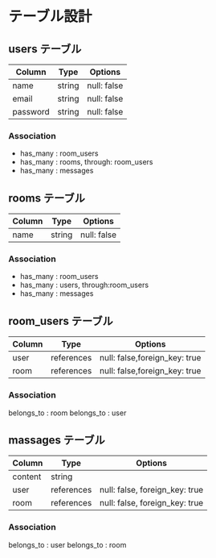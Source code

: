 # テーブル設計

## users テーブル

| Column   | Type   | Options      |
| -------- | ------ | ------------ |
| name     | string | null: false  |
| email    | string | null: false  |
| password | string | null: false  |

### Association

- has_many : room_users
- has_many : rooms, through: room_users
- has_many : messages

## rooms テーブル

| Column   | Type   | Options      |
| -------- | ------ | ------------ |
| name     | string | null: false  |

### Association
- has_many : room_users
- has_many : users, through:room_users
- has_many : messages


## room_users テーブル
| Column   | Type       | Options                       |
| -------- | ---------- | ----------------------------- |
| user     | references | null: false,foreign_key: true |
| room     | references | null: false,foreign_key: true |

### Association
belongs_to : room
belongs_to : user

## massages   テーブル
| Column   | Type       | Options                        |
| -------- | ---------- | ------------------------------ |
| content  | string     |                                | 
| user     | references | null: false, foreign_key: true |
| room     | references | null: false, foreign_key: true |

### Association
belongs_to : user
belongs_to : room

